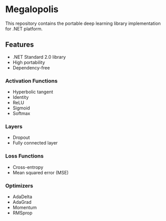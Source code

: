 # Megalopolis

This repository contains the portable deep learning library implementation for .NET platform.

## Features

* .NET Standard 2.0 library
* High portability
* Dependency-free

### Activation Functions
* Hyperbolic tangent
* Identity
* ReLU
* Sigmoid
* Softmax

### Layers
* Dropout
* Fully connected layer

### Loss Functions
* Cross-entropy
* Mean squared error (MSE)

### Optimizers
* AdaDelta
* AdaGrad
* Momentum
* RMSprop
